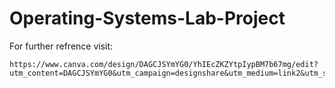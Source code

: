 # Operating-Systems-Lab-Project

For further refrence visit:
```
https://www.canva.com/design/DAGCJSYmYG0/YhIEcZKZYtpIypBM7b67mg/edit?utm_content=DAGCJSYmYG0&utm_campaign=designshare&utm_medium=link2&utm_source=sharebutton
```
